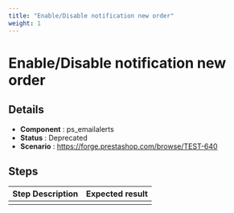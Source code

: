 ```yaml
---
title: "Enable/Disable notification new order"
weight: 1
---
```


# Enable/Disable notification new order
## Details
* **Component** : ps_emailalerts
* **Status** : Deprecated
* **Scenario** : https://forge.prestashop.com/browse/TEST-640

## Steps
| Step Description | Expected result |
| ----- | ----- |
|  |  |